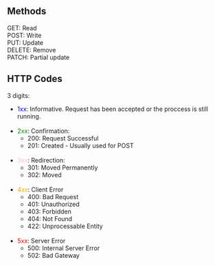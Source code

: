 ## **Methods**
GET: Read <br>
POST: Write <br>
PUT: Update <br>
DELETE: Remove <br>
PATCH: Partial update

## **HTTP Codes**
3 digits: <br>
<ul>
<li><span style="color: blue">1xx</span>:  Informative. Request has been accepted or the proccess is still running.</li><br>
<li><span style="color: green">2xx</span>:  Confirmation:
<ul>
<li>
200: Request Successful</li>
<li>201: Created - Usually used for POST</li>
</ul>
</li><br>
<li><span style="color:pink">3xx</span>:
Redirection:
<ul><li>301: Moved Permanently</li>
<li>302: Moved</li>
</ul>
</li><br>
<li><span style="color:orange">4xx</span>:
Client Error
<ul>
<li>400: Bad Request</li>
<li>401: Unauthorized</li>
<li>403: Forbidden</li>
<li>404: Not Found</li>
<li>422: Unprocessable Entity</li>
</ul>
</li><br>
<li><span style="color:red">5xx</span>:
Server Error
<ul>
<li>500: Internal Server Error</li>
<li>502: Bad Gateway</li>
</ul>
</li>
</ul>